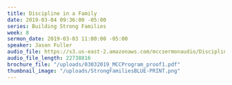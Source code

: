 ```yaml
---
title: Discipline in a Family
date: 2019-03-04 09:36:00 -05:00
series: Building Strong Families
week: 8
sermon_date: 2019-03-03 11:00:00 -05:00
speaker: Jason Fuller
audio_file: https://s3.us-east-2.amazonaws.com/mccsermonaudio/Discipline+in+a+Family+on+Mission.lite.mp3
audio_file_length: 22738816
brochure_file: "/uploads/03032019_MCCProgram_proof1.pdf"
thumbnail_image: "/uploads/StrongFamiliesBLUE-PRINT.png"
---
```


